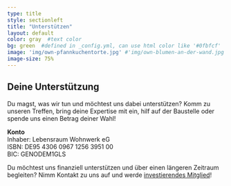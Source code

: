 ```yaml
---
type: title
style: sectionleft
title: "Unterstützen"
layout: default
color: gray  #text color
bg: green  #defined in _config.yml, can use html color like '#0fbfcf'
image: 'img/own-pfannkuchentorte.jpg' #'img/own-blumen-an-der-wand.jpg'
image-size: 75%
---
```


## Deine Unterstützung

Du magst, was wir tun und möchtest uns dabei unterstützen? Komm zu unseren Treffen, bring deine Expertise mit ein, hilf auf der Baustelle oder spende uns einen Betrag deiner Wahl!

**Konto** \
Inhaber: Lebensraum Wohnwerk eG \
ISBN: DE95 4306 0967 1256 3951 00 \
BIC: GENODEM1GLS

Du möchtest uns finanziell unterstützen und über einen längeren Zeitraum begleiten? Nimm Kontakt zu uns auf und werde [investierendes Mitglied](mailto:hallo@wohn-werk.org?subject=Ich%20möchte%20investierendes%20Mitglied%20werden!)!
